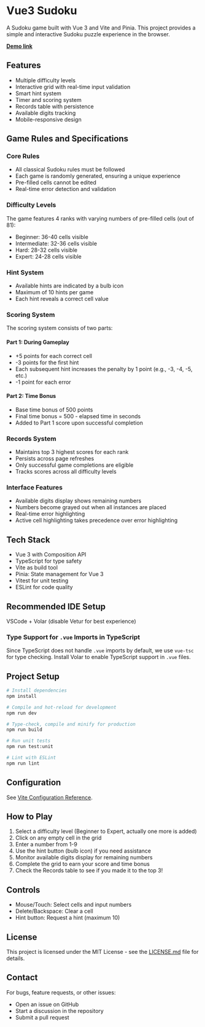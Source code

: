 # Vue3 Sudoku

A Sudoku game built with Vue 3 and Vite and Pinia. This project provides a simple and interactive Sudoku puzzle experience in the browser.

**[Demo link](https://mickey-sudoku.netlify.app)**

## Features

- Multiple difficulty levels
- Interactive grid with real-time input validation
- Smart hint system
- Timer and scoring system
- Records table with persistence
- Available digits tracking
- Mobile-responsive design

## Game Rules and Specifications

### Core Rules

- All classical Sudoku rules must be followed
- Each game is randomly generated, ensuring a unique experience
- Pre-filled cells cannot be edited
- Real-time error detection and validation

### Difficulty Levels

The game features 4 ranks with varying numbers of pre-filled cells (out of 81):

- Beginner: 36-40 cells visible
- Intermediate: 32-36 cells visible
- Hard: 28-32 cells visible
- Expert: 24-28 cells visible

### Hint System

- Available hints are indicated by a bulb icon
- Maximum of 10 hints per game
- Each hint reveals a correct cell value

### Scoring System

The scoring system consists of two parts:

#### Part 1: During Gameplay

- +5 points for each correct cell
- -3 points for the first hint
- Each subsequent hint increases the penalty by 1 point
  (e.g., -3, -4, -5, etc.)
- -1 point for each error

#### Part 2: Time Bonus

- Base time bonus of 500 points
- Final time bonus = 500 - elapsed time in seconds
- Added to Part 1 score upon successful completion

### Records System

- Maintains top 3 highest scores for each rank
- Persists across page refreshes
- Only successful game completions are eligible
- Tracks scores across all difficulty levels

### Interface Features

- Available digits display shows remaining numbers
- Numbers become grayed out when all instances are placed
- Real-time error highlighting
- Active cell highlighting takes precedence over error highlighting

## Tech Stack

- Vue 3 with Composition API
- TypeScript for type safety
- Vite as build tool
- Pinia: State management for Vue 3
- Vitest for unit testing
- ESLint for code quality

## Recommended IDE Setup

VSCode + Volar (disable Vetur for best experience)

### Type Support for `.vue` Imports in TypeScript

Since TypeScript does not handle `.vue` imports by default, we use `vue-tsc` for type checking. Install Volar to enable TypeScript support in `.vue` files.

## Project Setup

```bash
# Install dependencies
npm install

# Compile and hot-reload for development
npm run dev

# Type-check, compile and minify for production
npm run build

# Run unit tests
npm run test:unit

# Lint with ESLint
npm run lint
```

## Configuration

See [Vite Configuration Reference](https://vitejs.dev/config/).

## How to Play

1. Select a difficulty level (Beginner to Expert, actually one more is added)
2. Click on any empty cell in the grid
3. Enter a number from 1-9
4. Use the hint button (bulb icon) if you need assistance
5. Monitor available digits display for remaining numbers
6. Complete the grid to earn your score and time bonus
7. Check the Records table to see if you made it to the top 3!

## Controls

- Mouse/Touch: Select cells and input numbers
- Delete/Backspace: Clear a cell
- Hint button: Request a hint (maximum 10)

## License

This project is licensed under the MIT License - see the [LICENSE.md](LICENSE.md) file for details.

## Contact

For bugs, feature requests, or other issues:

- Open an issue on GitHub
- Start a discussion in the repository
- Submit a pull request
